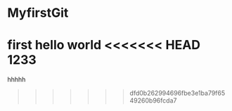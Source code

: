 # MyfirstGit
first 
hello world
<<<<<<< HEAD
1233
=======
hhhhh
>>>>>>> dfd0b262994696fbe3e1ba79f6549260b96fcda7
